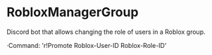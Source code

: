 # RobloxManagerGroup
Discord bot that allows changing the role of users in a Roblox group.

·Command:
	'r!Promote Roblox-User-ID Roblox-Role-ID'
